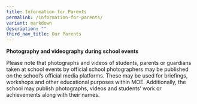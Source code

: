 ```yaml
---
title: Information for Parents
permalink: /information-for-parents/
variant: markdown
description: ""
third_nav_title: Our Parents
---
```

**Photography and videography during school events**

Please note that photographs and videos of students, parents or guardians taken at school events by official school photographers may be published on the school’s official media platforms. These may be used for briefings, workshops and other educational purposes within MOE. Additionally, the school may publish photographs, videos and students’ work or achievements along with their names.